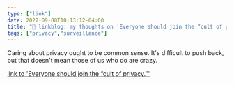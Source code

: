 ```yaml
---
type: ["link"]
date: 2022-09-08T10:13:12-04:00
title: "🔗 linkblog: my thoughts on 'Everyone should join the “cult of privacy.”'"
tags: ["privacy","surveillance"]
---
```

Caring about privacy ought to be common sense. It's difficult to push back, but that doesn't mean those of us who do are crazy.
 

[link to 'Everyone should join the “cult of privacy.”'](https://slate.com/technology/2022/09/fog-data-science-eff-cult-of-privacy.html?via=rss)
